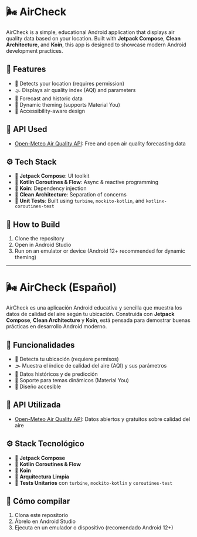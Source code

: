 # 🌬️ AirCheck

AirCheck is a simple, educational Android application that displays air quality data based on your location. Built with **Jetpack Compose**, **Clean Architecture**, and **Koin**, this app is designed to showcase modern Android development practices.

## 📱 Features

- 📍 Detects your location (requires permission)
- 🌫️ Displays air quality index (AQI) and parameters
- 📆 Forecast and historic data
- 🎨 Dynamic theming (supports Material You)
- 🦮 Accessibility-aware design

## 📡 API Used

- [Open-Meteo Air Quality API](https://open-meteo.com/): Free and open air quality forecasting data

## ⚙️ Tech Stack

- 🧱 **Jetpack Compose**: UI toolkit
- 🧪 **Kotlin Coroutines & Flow**: Async & reactive programming
- 🔗 **Koin**: Dependency injection
- 🧼 **Clean Architecture**: Separation of concerns
- 🧪 **Unit Tests**: Built using `turbine`, `mockito-kotlin`, and `kotlinx-coroutines-test`

## 🚀 How to Build

1. Clone the repository
2. Open in Android Studio
3. Run on an emulator or device (Android 12+ recommended for dynamic theming)

---

# 🌬️ AirCheck (Español)

AirCheck es una aplicación Android educativa y sencilla que muestra los datos de calidad del aire según tu ubicación. Construida con **Jetpack Compose**, **Clean Architecture** y **Koin**, está pensada para demostrar buenas prácticas en desarrollo Android moderno.

## 📱 Funcionalidades

- 📍 Detecta tu ubicación (requiere permisos)
- 🌫️ Muestra el índice de calidad del aire (AQI) y sus parámetros
- 📆 Datos históricos y de predicción
- 🎨 Soporte para temas dinámicos (Material You)
- 🦮 Diseño accesible

## 📡 API Utilizada

- [Open-Meteo Air Quality API](https://open-meteo.com/): Datos abiertos y gratuitos sobre calidad del aire

## ⚙️ Stack Tecnológico

- 🧱 **Jetpack Compose**
- 🧪 **Kotlin Coroutines & Flow**
- 🔗 **Koin**
- 🧼 **Arquitectura Limpia**
- 🧪 **Tests Unitarios** con `turbine`, `mockito-kotlin` y `coroutines-test`

## 🚀 Cómo compilar

1. Clona este repositorio
2. Ábrelo en Android Studio
3. Ejecuta en un emulador o dispositivo (recomendado Android 12+)
